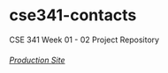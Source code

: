# cse341-contacts

CSE 341 Week 01 - 02 Project Repository

###### [Production Site](https://cse341-contacts-ky1j.onrender.com)
